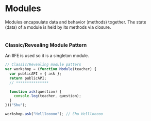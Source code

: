 # Modules
Modules encapsulate data and behavior (methods) together. The state (data) of a module is held by its methods via closure.
</br></br>
### Classic/Revealing Module Pattern
An IIFE is used so it is a singleton module.

```javascript
// Classic/Revealing module pattern
var workshop = (function Module(teacher) {
  var publicAPI = { ask };
  return publicAPI;
  // ***************

  function ask(question) {
    console.log(teacher, question);
  }
})("Shu");

workshop.ask("Helllooooo"); // Shu Helllooooo
```
